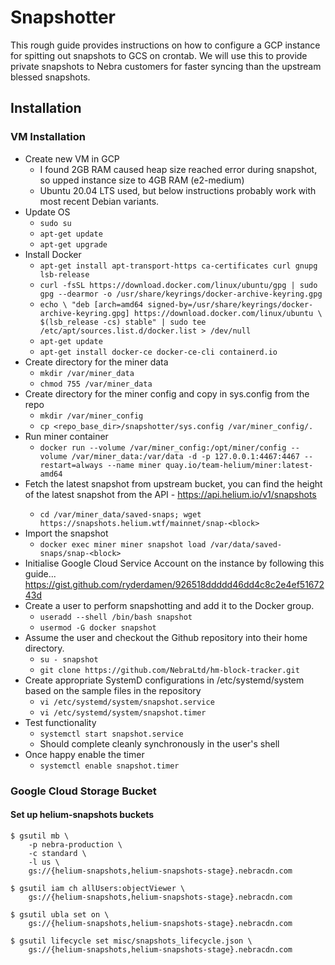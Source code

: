 # Snapshotter

This rough guide provides instructions on how to configure a GCP instance for spitting out snapshots to GCS on crontab. We
will use this to provide private snapshots to Nebra customers for faster syncing than the upstream blessed snapshots.

## Installation
### VM Installation

* Create new VM in GCP
  * I found 2GB RAM caused heap size reached error during snapshot, so upped instance size to 4GB RAM (e2-medium)
  * Ubuntu 20.04 LTS used, but below instructions probably work with most recent Debian variants.
* Update OS
  * `sudo su`
  * `apt-get update`
  * `apt-get upgrade`
* Install Docker
  * `apt-get install apt-transport-https ca-certificates curl gnupg lsb-release`
  * `curl -fsSL https://download.docker.com/linux/ubuntu/gpg | sudo gpg --dearmor -o /usr/share/keyrings/docker-archive-keyring.gpg`
  * `echo \
  "deb [arch=amd64 signed-by=/usr/share/keyrings/docker-archive-keyring.gpg] https://download.docker.com/linux/ubuntu \
  $(lsb_release -cs) stable" | sudo tee /etc/apt/sources.list.d/docker.list > /dev/null`
  * `apt-get update`
  * `apt-get install docker-ce docker-ce-cli containerd.io`
* Create directory for the miner data
  * `mkdir /var/miner_data`
  * `chmod 755 /var/miner_data`
* Create directory for the miner config and copy in sys.config from the repo
  * `mkdir /var/miner_config`
  * `cp <repo_base_dir>/snapshotter/sys.config /var/miner_config/.`
* Run miner container
  * `docker run --volume /var/miner_config:/opt/miner/config --volume /var/miner_data:/var/data -d -p 127.0.0.1:4467:4467 --restart=always --name miner quay.io/team-helium/miner:latest-amd64`
* Fetch the latest snapshot from upstream bucket, you can find the <block> height of the latest snapshot from the API - https://api.helium.io/v1/snapshots
  * `cd /var/miner_data/saved-snaps; wget https://snapshots.helium.wtf/mainnet/snap-<block>`
* Import the snapshot
  * `docker exec miner miner snapshot load /var/data/saved-snaps/snap-<block>`
* Initialise Google Cloud Service Account on the instance by following this guide... https://gist.github.com/ryderdamen/926518ddddd46dd4c8c2e4ef5167243d
* Create a user to perform snapshotting and add it to the Docker group.
  * `useradd --shell /bin/bash snapshot`
  * `usermod -G docker snapshot`
* Assume the user and checkout the Github repository into their home directory.
  * `su - snapshot`
  * `git clone https://github.com/NebraLtd/hm-block-tracker.git`
* Create appropriate SystemD configurations in /etc/systemd/system based on the sample files in the repository
  * `vi /etc/systemd/system/snapshot.service`
  * `vi /etc/systemd/system/snapshot.timer`
* Test functionality
  * `systemctl start snapshot.service`
  * Should complete cleanly synchronously in the user's shell
* Once happy enable the timer
  * `systemctl enable snapshot.timer`


### Google Cloud Storage Bucket

#### Set up helium-snapshots buckets

```
$ gsutil mb \
    -p nebra-production \
    -c standard \
    -l us \
    gs://{helium-snapshots,helium-snapshots-stage}.nebracdn.com

$ gsutil iam ch allUsers:objectViewer \
    gs://{helium-snapshots,helium-snapshots-stage}.nebracdn.com

$ gsutil ubla set on \
    gs://{helium-snapshots,helium-snapshots-stage}.nebracdn.com

$ gsutil lifecycle set misc/snapshots_lifecycle.json \
    gs://{helium-snapshots,helium-snapshots-stage}.nebracdn.com

```
